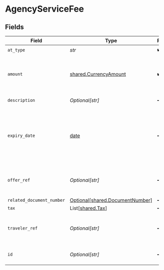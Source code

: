 # AgencyServiceFee


## Fields

| Field                                                                                                                                     | Type                                                                                                                                      | Required                                                                                                                                  | Description                                                                                                                               | Example                                                                                                                                   |
| ----------------------------------------------------------------------------------------------------------------------------------------- | ----------------------------------------------------------------------------------------------------------------------------------------- | ----------------------------------------------------------------------------------------------------------------------------------------- | ----------------------------------------------------------------------------------------------------------------------------------------- | ----------------------------------------------------------------------------------------------------------------------------------------- |
| `at_type`                                                                                                                                 | *str*                                                                                                                                     | :heavy_check_mark:                                                                                                                        | N/A                                                                                                                                       | AgencyServiceFee                                                                                                                          |
| `amount`                                                                                                                                  | [shared.CurrencyAmount](../../models/shared/currencyamount.md)                                                                            | :heavy_check_mark:                                                                                                                        | A monetary amount, up to 4 decimal places. Decimal place needs to be included.                                                            |                                                                                                                                           |
| `description`                                                                                                                             | *Optional[str]*                                                                                                                           | :heavy_minus_sign:                                                                                                                        | The description of the service fee                                                                                                        | Flight reservation service fee                                                                                                            |
| `expiry_date`                                                                                                                             | [date](https://docs.python.org/3/library/datetime.html#date-objects)                                                                      | :heavy_minus_sign:                                                                                                                        | The service fee expiry date. Once expiry date has been reached, the service fee information will only be stored in the ReservationReceipt |                                                                                                                                           |
| `offer_ref`                                                                                                                               | *Optional[str]*                                                                                                                           | :heavy_minus_sign:                                                                                                                        | Reference to an Offer within the Reservation that this service fee applies to                                                             |                                                                                                                                           |
| `related_document_number`                                                                                                                 | [Optional[shared.DocumentNumber]](../../models/shared/documentnumber.md)                                                                  | :heavy_minus_sign:                                                                                                                        | N/A                                                                                                                                       |                                                                                                                                           |
| `tax`                                                                                                                                     | List[[shared.Tax](../../models/shared/tax.md)]                                                                                            | :heavy_minus_sign:                                                                                                                        | N/A                                                                                                                                       |                                                                                                                                           |
| `traveler_ref`                                                                                                                            | *Optional[str]*                                                                                                                           | :heavy_minus_sign:                                                                                                                        | Reference to a Traveler within the Reservation that this service fee applies to                                                           |                                                                                                                                           |
| `id`                                                                                                                                      | *Optional[str]*                                                                                                                           | :heavy_minus_sign:                                                                                                                        | Unique id for this object within a message                                                                                                | AgencyServiceFee_1                                                                                                                        |